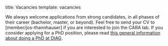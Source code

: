 title: Vacancies
template: vacancies

We always welcome applications from strong candidates, in all phases of their career (bachelor, master, or beyond). Feel free to send your CV to [member/jos-thannhauser] if you are interested to join the CARA lab. If you consider applying for a PhD position, please read [this general information about doing a PhD at DIAG](https://www.diagnijmegen.nl/doing-a-phd-at-diag/).
